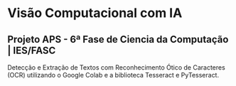 # Visão Computacional com IA

## Projeto APS - 6ª Fase de Ciencia da Computação | IES/FASC

Detecção e Extração de Textos com Reconhecimento Ótico de Caracteres (OCR) utilizando o Google Colab e a biblioteca Tesseract e PyTesseract.
